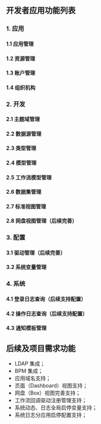 ## 开发者应用功能列表

### 1. 应用

#### 1.1 应用管理
#### 1.2 资源管理
#### 1.3 账户管理
#### 1.4 组织机构

### 2. 开发

#### 2.1 主题域管理
#### 2.2 数据源管理
#### 2.3 类型管理
#### 2.4 模型管理
#### 2.5 工作流模型管理
#### 2.6 数据集管理
#### 2.7 标准视图管理
#### 2.8 网盘视图管理（后续完善）

### 3. 配置

#### 3.1 驱动管理（后续完善）
#### 3.2 系统变量管理

### 4. 系统

#### 4.1 登录日志查询（后续支持配置）
#### 4.2 操作日志查询（后续支持配置）
#### 4.3 通知模板管理

## 后续及项目需求功能

- LDAP 集成；
- BPM 集成；
- 应用域名支持；
- 页面（Dashboard）视图支持；
- 网盘（Box）视图完善支持；
- 工作流回调驱动注册管理支持；
- 系统动态、日志全局启停变量支持；
- 系统日志分应用启停配置支持；

